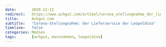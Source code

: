 ```yaml
---
date:       2020-12-12
redirect:   https://www.achgut.com/artikel/corona_stellungnahme_der_lieferservice_der_leopoldina
title:      Achgut.com
subtitle:   "Corona-Stellungnahme: Der Lieferservice der Leopoldina"
timeline:   false
categories: Medien
tags:       [achgut, massnahmen, leopoldina]
---
```

